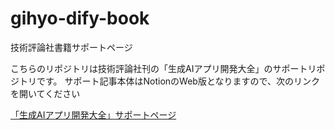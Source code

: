 # gihyo-dify-book
技術評論社書籍サポートページ

こちらのリポジトリは技術評論社刊の「生成AIアプリ開発大全」のサポートリポジトリです。
サポート記事本体はNotionのWeb版となりますので、次のリンクを開いてください

[「生成AIアプリ開発大全」サポートページ](https://nova-join-5c4.notion.site/AI-1a1b1102fb3380b48d8df6fa1c62da0c)


